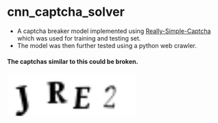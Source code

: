 # cnn_captcha_solver
- A captcha breaker model implemented using  [Really-Simple-Captcha](https://wordpress.org/plugins/really-simple-captcha/) which was used for training and testing set.
- The model was then further tested using a python web crawler.
#### The captchas similar to this could be broken.
<img src="https://github.com/Cheeseball-Developers/cnn_captcha_solver/blob/master/README/captcha.png" alt="drawing" width="300"/>
